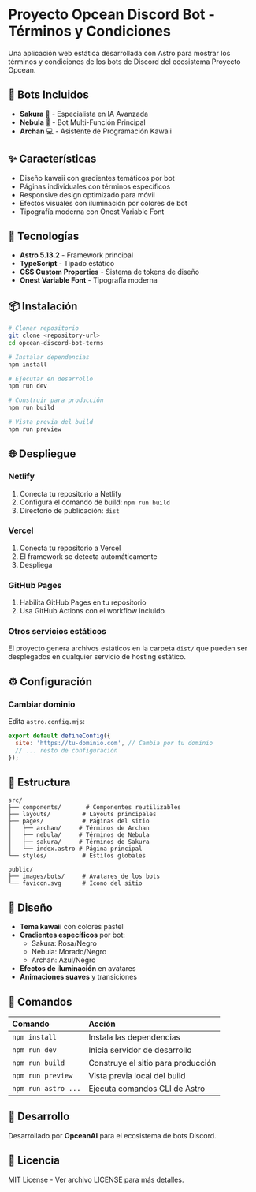 # Proyecto Opcean Discord Bot - Términos y Condiciones

Una aplicación web estática desarrollada con Astro para mostrar los términos y condiciones de los bots de Discord del ecosistema Proyecto Opcean.

## 🤖 Bots Incluidos

- **Sakura** 🌸 - Especialista en IA Avanzada
- **Nebula** 🌙 - Bot Multi-Función Principal  
- **Archan** 💻 - Asistente de Programación Kawaii

## ✨ Características

- Diseño kawaii con gradientes temáticos por bot
- Páginas individuales con términos específicos
- Responsive design optimizado para móvil
- Efectos visuales con iluminación por colores de bot
- Tipografía moderna con Onest Variable Font

## 🚀 Tecnologías

- **Astro 5.13.2** - Framework principal
- **TypeScript** - Tipado estático
- **CSS Custom Properties** - Sistema de tokens de diseño
- **Onest Variable Font** - Tipografía moderna

## 📦 Instalación

```bash
# Clonar repositorio
git clone <repository-url>
cd opcean-discord-bot-terms

# Instalar dependencias
npm install

# Ejecutar en desarrollo
npm run dev

# Construir para producción
npm run build

# Vista previa del build
npm run preview
```

## 🌐 Despliegue

### Netlify
1. Conecta tu repositorio a Netlify
2. Configura el comando de build: `npm run build`
3. Directorio de publicación: `dist`

### Vercel
1. Conecta tu repositorio a Vercel
2. El framework se detecta automáticamente
3. Despliega

### GitHub Pages
1. Habilita GitHub Pages en tu repositorio
2. Usa GitHub Actions con el workflow incluido

### Otros servicios estáticos
El proyecto genera archivos estáticos en la carpeta `dist/` que pueden ser desplegados en cualquier servicio de hosting estático.

## ⚙️ Configuración

### Cambiar dominio
Edita `astro.config.mjs`:
```javascript
export default defineConfig({
  site: 'https://tu-dominio.com', // Cambia por tu dominio
  // ... resto de configuración
});
```

## 📁 Estructura

```
src/
├── components/       # Componentes reutilizables
├── layouts/         # Layouts principales
├── pages/           # Páginas del sitio
│   ├── archan/     # Términos de Archan
│   ├── nebula/     # Términos de Nebula
│   ├── sakura/     # Términos de Sakura
│   └── index.astro # Página principal
└── styles/          # Estilos globales

public/
├── images/bots/     # Avatares de los bots
└── favicon.svg      # Icono del sitio
```

## 🎨 Diseño

- **Tema kawaii** con colores pastel
- **Gradientes específicos** por bot:
  - Sakura: Rosa/Negro
  - Nebula: Morado/Negro  
  - Archan: Azul/Negro
- **Efectos de iluminación** en avatares
- **Animaciones suaves** y transiciones

## 🧞 Comandos

| Comando                   | Acción                                           |
| :------------------------ | :----------------------------------------------- |
| `npm install`             | Instala las dependencias                         |
| `npm run dev`             | Inicia servidor de desarrollo                    |
| `npm run build`           | Construye el sitio para producción              |
| `npm run preview`         | Vista previa local del build                     |
| `npm run astro ...`       | Ejecuta comandos CLI de Astro                    |

## 👥 Desarrollo

Desarrollado por **OpceanAI** para el ecosistema de bots Discord.

## 📄 Licencia

MIT License - Ver archivo LICENSE para más detalles.

